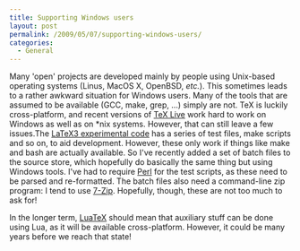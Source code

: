 ```yaml
---
title: Supporting Windows users
layout: post
permalink: /2009/05/07/supporting-windows-users/
categories:
  - General
---
```

Many 'open' projects are developed mainly by people using Unix-based operating systems (Linus, MacOS X, OpenBSD, _etc._). This sometimes leads to a rather awkward situation for Windows users. Many of the tools that are assumed to be available (GCC, make, grep, …) simply are not. TeX is luckily cross-platform, and recent versions of [TeX Live](https://tug.org/texlive) work hard to work on Windows as well as on *nix systems. However, that can still leave a few issues.The [LaTeX3 experimental code](https://www.latex-project.org/code.html) has a series of test files, make scripts and so on, to aid development. However, these only work if things like make and bash are actually available. So I've recently added a set of batch files to the source store, which hopefully do basically the same thing but using Windows tools. I've had to require [Perl](http://www.perl.org) for the test scripts, as these need to be parsed and re-formatted. The batch files also need a command-line zip program: I tend to use [7-Zip](http://www.7zip.org). Hopefully, though, these are not too much to ask for!

In the longer term, [LuaTeX](http://www.luatex.org) should mean that auxiliary stuff can be done using Lua, as it will be available cross-platform. However, it could be many years before we reach that state!
